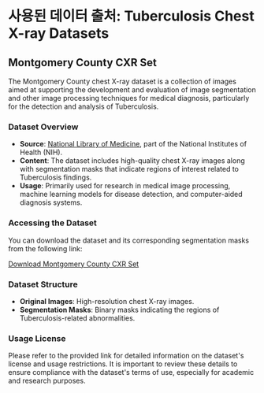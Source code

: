 # 사용된 데이터 출처: Tuberculosis Chest X-ray Datasets

## Montgomery County CXR Set

The Montgomery County chest X-ray dataset is a collection of images aimed at supporting the development and evaluation of image segmentation and other image processing techniques for medical diagnosis, particularly for the detection and analysis of Tuberculosis.

### Dataset Overview

- **Source**: [National Library of Medicine](https://data.lhncbc.nlm.nih.gov/public/Tuberculosis-Chest-X-ray-Datasets/Montgomery-County-CXR-Set/MontgomerySet/index.html), part of the National Institutes of Health (NIH).
- **Content**: The dataset includes high-quality chest X-ray images along with segmentation masks that indicate regions of interest related to Tuberculosis findings.
- **Usage**: Primarily used for research in medical image processing, machine learning models for disease detection, and computer-aided diagnosis systems.

### Accessing the Dataset

You can download the dataset and its corresponding segmentation masks from the following link:

[Download Montgomery County CXR Set](https://data.lhncbc.nlm.nih.gov/public/Tuberculosis-Chest-X-ray-Datasets/Montgomery-County-CXR-Set/MontgomerySet/index.html)

### Dataset Structure

- **Original Images**: High-resolution chest X-ray images.
- **Segmentation Masks**: Binary masks indicating the regions of Tuberculosis-related abnormalities.

### Usage License

Please refer to the provided link for detailed information on the dataset's license and usage restrictions. It is important to review these details to ensure compliance with the dataset's terms of use, especially for academic and research purposes.

